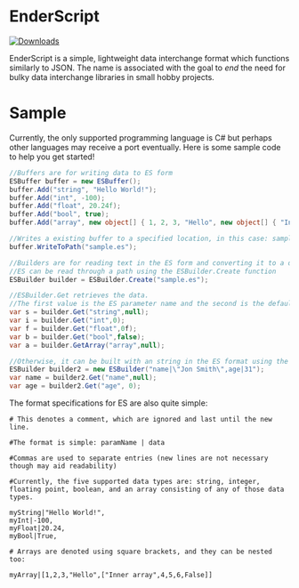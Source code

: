 # EnderScript

[![Downloads](https://img.shields.io/badge/Downloads-magenta)](https://github.com/SamKjell/EnderScript/releases)

EnderScript is a simple, lightweight data interchange format which functions similarly to JSON. The name is associated with the goal to _end_ the need for bulky data interchange libraries in small hobby projects.

# Sample
Currently, the only supported programming language is C# but perhaps other languages may receive a port eventually. Here is some sample code to help you get started!
```C#
//Buffers are for writing data to ES form
ESBuffer buffer = new ESBuffer();
buffer.Add("string", "Hello World!");
buffer.Add("int", -100);
buffer.Add("float", 20.24f);
buffer.Add("bool", true);
buffer.Add("array", new object[] { 1, 2, 3, "Hello", new object[] { "Inner array", 4, 5, 6, false } });

//Writes a existing buffer to a specified location, in this case: sample.es
buffer.WriteToPath("sample.es");

//Builders are for reading text in the ES form and converting it to a data structure
//ES can be read through a path using the ESBuilder.Create function
ESBuilder builder = ESBuilder.Create("sample.es");

//ESBuilder.Get retrieves the data.
//The first value is the ES parameter name and the second is the default value in case that param isn't found
var s = builder.Get("string",null); 
var i = builder.Get("int",0);
var f = builder.Get("float",0f);
var b = builder.Get("bool",false);
var a = builder.GetArray("array",null);

//Otherwise, it can be built with an string in the ES format using the ESBuilder's constructor
ESBuilder builder2 = new ESBuilder("name|\"Jon Smith\",age|31");
var name = builder2.Get("name",null);
var age = builder2.Get("age", 0);
```
The format specifications for ES are also quite simple:
```
# This denotes a comment, which are ignored and last until the new line.

#The format is simple: paramName | data

#Commas are used to separate entries (new lines are not necessary though may aid readability)

#Currently, the five supported data types are: string, integer, floating point, boolean, and an array consisting of any of those data types.

myString|"Hello World!",
myInt|-100,
myFloat|20.24,
myBool|True,

# Arrays are denoted using square brackets, and they can be nested too:

myArray|[1,2,3,"Hello",["Inner array",4,5,6,False]]
```

